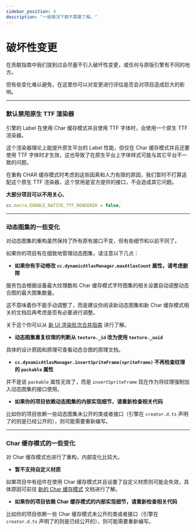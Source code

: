 ```yaml
---
sidebar_position: 4
description: "一般情况下都不需要了解。"
---
```


# 破坏性变更

在贡献指南中我们提到过会尽量不引入破坏性变更，或任何与原版引擎有不同的地方。

但有些变化难以避免，在这里你可以对变更进行评估是否会对项目造成巨大的影响。

---
### 默认禁用原生 TTF 渲染器

引擎的 Label 在使用 Char 缓存模式并且使用 TTF 字体时，会使用一个原生 TTF 渲染器。

这个渲染器理论上能提升原生平台的 Label 性能，但仅在 Char 缓存模式并且还要使用 TTF 字体时才生效，这也导致了在原生平台上字体样式可能与其它平台不一致的问题。

在重构 CHAR 缓存模式时考虑到这些因素和人力有限的原因，我们暂时不打算适配这个原生 TTF 渲染器，这个禁用是官方提供的接口，不会造成其它问题。

**大部分项目可以不用关心**。

```js
cc.macro.ENABLE_NATIVE_TTF_RENDERER = false;
```

---
### 动态图集的一些变化

对动态图集的重构虽然保持了所有原有接口不变，但有些细节和以前不同了。

如果你的项目有在细致地管理动态图集，请注意以下几点：

- **如果你有手动修改 `cc.dynamicAtlasManager.maxAtlasCount` 属性，请考虑删除**

服务包会根据设备最大纹理数和 Char 缓存模式字符图集的相关设置自动调整动态合图的最大图集数量。

这不意味着你不能手动调整了，而是建议你阅读新动态图集和新 Char 缓存模式相关的文档后再考虑是否有必要进行调整。

关于这个你可以从 [新 UI 渲染批次合并指南](./batcher-guide.md) 进行了解。

- **动态图集重复纹理的判断从 `texture._id` 改为使用 `texture._uuid`**

具体的设计原因和原理可查看动态合图的原理文档。

- **`cc.dynamicAtlasManager.insertSpriteFrame(spriteFrame)` 不再检查纹理的 `packable` 属性**

并不是说 `packable` 属性无效了，而是 `insertSpriteFrame` 现在作为将纹理强制加入动态图集的接口使用。

- **如果你的项目依赖动态图集的内部实现细节，请重新检查相关代码**

比如你的项目依赖一些动态图集未公开的类或者接口（引擎在 `creator.d.ts` 声明了的则是已经公开的），则可能需要重新编写。

---
### Char 缓存模式的一些变化

对 Char 缓存模式也进行了重构，内部变化比较大。

- **暂不支持自定义材质**

如果项目中有组件在使用 Char 缓存模式并且设置了自定义材质则可能会失效，具体原因可前往 [新的 Char 缓存模式](../user-guide/text-render/text-char-mode.md) 文档进行了解。

- **如果你的项目依赖 Char 缓存模式的内部实现细节，请重新检查相关代码**

比如你的项目依赖一些 Char 缓存模式未公开的类或者接口（引擎在 `creator.d.ts` 声明了的则是已经公开的），则可能需要重新编写。
